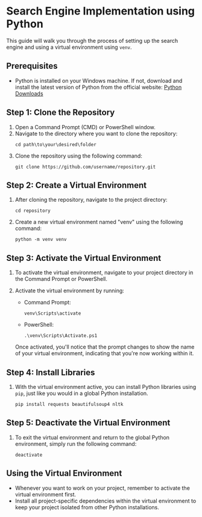 # Search Engine Implementation using Python

This guide will walk you through the process of setting up the search engine and using a virtual environment using `venv`.

## Prerequisites

- Python is installed on your Windows machine. If not, download and install the latest version of Python from the official website: [Python Downloads](https://www.python.org/downloads/)

## Step 1: Clone the Repository

1. Open a Command Prompt (CMD) or PowerShell window.
2. Navigate to the directory where you want to clone the repository:
   ```
   cd path\to\your\desired\folder
   ```
3. Clone the repository using the following command:
   ```
   git clone https://github.com/username/repository.git
   ```

## Step 2: Create a Virtual Environment

1. After cloning the repository, navigate to the project directory:
   ```
   cd repository
   ```
2. Create a new virtual environment named "venv" using the following command:
   ```
   python -m venv venv
   ```

## Step 3: Activate the Virtual Environment

1. To activate the virtual environment, navigate to your project directory in the Command Prompt or PowerShell.
2. Activate the virtual environment by running:

   - Command Prompt:
     ```
     venv\Scripts\activate
     ```
   - PowerShell:
     ```
     .\venv\Scripts\Activate.ps1
     ```

   Once activated, you'll notice that the prompt changes to show the name of your virtual environment, indicating that you're now working within it.

## Step 4: Install Libraries

1. With the virtual environment active, you can install Python libraries using `pip`, just like you would in a global Python installation.
   ```
   pip install requests beautifulsoup4 nltk
   ```

## Step 5: Deactivate the Virtual Environment

1. To exit the virtual environment and return to the global Python environment, simply run the following command:
   ```
   deactivate
   ```

## Using the Virtual Environment

- Whenever you want to work on your project, remember to activate the virtual environment first.
- Install all project-specific dependencies within the virtual environment to keep your project isolated from other Python installations.
